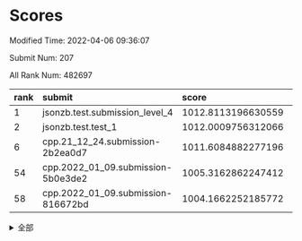 # Scores

Modified Time: 2022-04-06 09:36:07

Submit Num: 207

All Rank Num: 482697

| rank |               submit               |       score        |       sigma        | pk_num |
| :--- | :--------------------------------- | :----------------- | :----------------- | :----- |
| 1    | jsonzb.test.submission_level_4     | 1012.8113196630559 | 0.8023193196373216 | 9328   |
| 2    | jsonzb.test.test_1                 | 1012.0009756312066 | 0.7942780813804788 | 9323   |
| 6    | cpp.21_12_24.submission-2b2ea0d7   | 1011.6084882277196 | 0.7736713611869643 | 9328   |
| 54   | cpp.2022_01_09.submission-5b0e3de2 | 1005.3162862247412 | 0.7154981822794085 | 9327   |
| 58   | cpp.2022_01_09.submission-816672bd | 1004.1662252185772 | 0.7133363316319254 | 9331   |


<details>
<summary>全部</summary>

| rank |                 submit                 |       score        |       sigma        | pk_num |
| :--- | :------------------------------------- | :----------------- | :----------------- | :----- |
| 1    | jsonzb.test.submission_level_4         | 1012.8113196630559 | 0.8023193196373216 | 9328   |
| 2    | jsonzb.test.test_1                     | 1012.0009756312066 | 0.7942780813804788 | 9323   |
| 3    | gobigger.level_3.submission_level_3_22 | 1011.9716106004528 | 0.7871347810162561 | 9326   |
| 4    | gobigger.level_3.submission_level_3_41 | 1011.816372039785  | 0.8265797658126094 | 9325   |
| 5    | gobigger.level_3.submission_level_3_35 | 1011.6306264420442 | 0.7848648837005694 | 9325   |
| 6    | cpp.21_12_24.submission-2b2ea0d7       | 1011.6084882277196 | 0.7736713611869643 | 9328   |
| 7    | gobigger.level_3.submission_level_3_17 | 1011.550909591178  | 0.7795497240381437 | 9327   |
| 8    | gobigger.level_3.submission_level_3_14 | 1011.3541277279779 | 0.7888954012363218 | 9323   |
| 9    | gobigger.level_3.submission_level_3_43 | 1011.3132655941982 | 0.7820363783864621 | 9328   |
| 10   | gobigger.level_3.submission_level_3_36 | 1011.2575601371444 | 0.7952135489535496 | 9329   |
| 11   | gobigger.level_3.submission_level_3_24 | 1011.2520615152912 | 0.7585362434716205 | 9327   |
| 12   | gobigger.level_3.submission_level_3_39 | 1011.0818475377499 | 0.7618131413329567 | 9333   |
| 13   | gobigger.level_3.submission_level_3_44 | 1011.0065643876172 | 0.7739140295542469 | 9328   |
| 14   | gobigger.level_3.submission_level_3_45 | 1010.9672863641299 | 0.7682704203535612 | 9329   |
| 15   | gobigger.level_3.submission_level_3_31 | 1010.9410216606417 | 0.7598317025299439 | 9331   |
| 16   | gobigger.level_3.submission_level_3_21 | 1010.8346137583382 | 0.7766886461572513 | 9332   |
| 17   | gobigger.level_3.submission_level_3_18 | 1010.775495381354  | 0.7810135245856743 | 9329   |
| 18   | gobigger.level_3.submission_level_3_47 | 1010.7396529464253 | 0.7675682420680539 | 9326   |
| 19   | gobigger.level_3.submission_level_3_5  | 1010.7205475620917 | 0.7660333210234221 | 9337   |
| 20   | gobigger.level_3.submission_level_3_42 | 1010.7028400058475 | 0.7778713628920864 | 9327   |
| 21   | gobigger.level_3.submission_level_3_4  | 1010.6990452479286 | 0.7730712206163161 | 9325   |
| 22   | gobigger.level_3.submission_level_3_20 | 1010.6369559526102 | 0.7832851616157881 | 9330   |
| 23   | gobigger.level_3.submission_level_3_34 | 1010.3902194286145 | 0.7863043723655901 | 9328   |
| 24   | gobigger.level_3.submission_level_3_16 | 1010.3507206578756 | 0.758643721252724  | 9327   |
| 25   | gobigger.level_3.submission_level_3_49 | 1010.2604667131294 | 0.7801129601864726 | 9325   |
| 26   | gobigger.level_3.submission_level_3_29 | 1010.2460826036248 | 0.75668878672072   | 9329   |
| 27   | gobigger.level_3.submission_level_3_48 | 1010.2056163950508 | 0.7494862522842582 | 9329   |
| 28   | gobigger.level_3.submission_level_3_1  | 1010.148328544845  | 0.7514012833140669 | 9324   |
| 29   | gobigger.level_3.submission_level_3_2  | 1010.0344141305386 | 0.7822169553954873 | 9325   |
| 30   | gobigger.level_3.submission_level_3_27 | 1010.0302005813003 | 0.7501406919078185 | 9328   |
| 31   | gobigger.level_3.submission_level_3_37 | 1009.968282212543  | 0.7738686535779989 | 9330   |
| 32   | gobigger.level_3.submission_level_3_19 | 1009.946502591738  | 0.7423177262886069 | 9328   |
| 33   | gobigger.level_3.submission_level_3_8  | 1009.936377740637  | 0.7570294053154828 | 9326   |
| 34   | gobigger.level_3.submission_level_3_28 | 1009.8906086156916 | 0.7521496068843511 | 9330   |
| 35   | gobigger.level_3.submission_level_3_0  | 1009.8710756988617 | 0.7543083271585156 | 9326   |
| 36   | gobigger.level_3.submission_level_3_11 | 1009.7902411736449 | 0.7367381193798519 | 9328   |
| 37   | gobigger.level_3.submission_level_3_7  | 1009.7867074612035 | 0.7548884468714859 | 9333   |
| 38   | gobigger.level_3.submission_level_3_46 | 1009.7852018069879 | 0.7466978817726699 | 9328   |
| 39   | gobigger.level_3.submission_level_3_10 | 1009.714052634052  | 0.7638034034061862 | 9327   |
| 40   | gobigger.level_3.submission_level_3_38 | 1009.7093651270109 | 0.7740213262905047 | 9324   |
| 41   | gobigger.level_3.submission_level_3_3  | 1009.6274115916385 | 0.7554185651010455 | 9329   |
| 42   | gobigger.level_3.submission_level_3_12 | 1009.5833476579166 | 0.747656004104414  | 9326   |
| 43   | gobigger.level_3.submission_level_3_13 | 1009.5587976667782 | 0.7480220177026244 | 9325   |
| 44   | gobigger.level_3.submission_level_3_25 | 1009.4061397497954 | 0.7311632273919207 | 9322   |
| 45   | gobigger.level_3.submission_level_3_23 | 1009.2702885257794 | 0.7373826554359858 | 9331   |
| 46   | gobigger.level_3.submission_level_3_15 | 1009.1978139603397 | 0.7326532392315785 | 9324   |
| 47   | gobigger.level_3.submission_level_3_26 | 1008.8308942594587 | 0.7554427232865184 | 9328   |
| 48   | gobigger.level_3.submission_level_3_9  | 1008.7408132175143 | 0.7397088255348317 | 9329   |
| 49   | gobigger.level_3.submission_level_3_40 | 1008.6203817549045 | 0.7507078826116956 | 9329   |
| 50   | gobigger.level_3.submission_level_3_30 | 1008.3932123747525 | 0.7635091840869341 | 9327   |
| 51   | gobigger.level_3.submission_level_3_33 | 1008.2996020583258 | 0.740974394624064  | 9323   |
| 52   | gobigger.level_3.submission_level_3_32 | 1007.9335917454498 | 0.758400438700984  | 9330   |
| 53   | gobigger.level_3.submission_level_3_6  | 1007.2608392351326 | 0.7645953526140252 | 9331   |
| 54   | cpp.2022_01_09.submission-5b0e3de2     | 1005.3162862247412 | 0.7154981822794085 | 9327   |
| 55   | gobigger.level_1.submission_level_1_35 | 1005.0067765052348 | 0.7209319728381961 | 9325   |
| 56   | gobigger.level_1.submission_level_1_26 | 1004.7343479205675 | 0.7200106437384695 | 9328   |
| 57   | gobigger.level_1.submission_level_1_49 | 1004.2925509859195 | 0.7235504771537579 | 9328   |
| 58   | cpp.2022_01_09.submission-816672bd     | 1004.1662252185772 | 0.7133363316319254 | 9331   |
| 59   | gobigger.level_1.submission_level_1_30 | 1004.0996721961658 | 0.7103646967347679 | 9328   |
| 60   | gobigger.level_1.submission_level_1_34 | 1004.01825631638   | 0.71745717795775   | 9328   |
| 61   | gobigger.level_1.submission_level_1_19 | 1003.9223209932366 | 0.7245446573339056 | 9329   |
| 62   | gobigger.level_1.submission_level_1_39 | 1003.8823174144773 | 0.7251285033904391 | 9328   |
| 63   | gobigger.level_1.submission_level_1_37 | 1003.732973821188  | 0.714853499199204  | 9332   |
| 64   | gobigger.level_1.submission_level_1_40 | 1003.6920542375525 | 0.7133911728606341 | 9328   |
| 65   | gobigger.level_1.submission_level_1_36 | 1003.6734863767085 | 0.7050426102979173 | 9329   |
| 66   | gobigger.level_1.submission_level_1_13 | 1003.6332658393343 | 0.722633629035924  | 9328   |
| 67   | gobigger.level_1.submission_level_1_3  | 1003.6007116623869 | 0.7118819338710058 | 9334   |
| 68   | gobigger.level_1.submission_level_1_24 | 1003.5676471447892 | 0.7083045625832749 | 9326   |
| 69   | gobigger.level_1.submission_level_1_2  | 1003.5319916746257 | 0.7097208988829894 | 9325   |
| 70   | gobigger.level_1.submission_level_1_11 | 1003.5236694320932 | 0.7226914649821385 | 9325   |
| 71   | gobigger.level_1.submission_level_1_44 | 1003.5205666863633 | 0.7077433010839498 | 9328   |
| 72   | gobigger.level_1.submission_level_1_0  | 1003.5060679646775 | 0.7091698245926793 | 9328   |
| 73   | gobigger.level_1.submission_level_1_12 | 1003.3979965844651 | 0.7176628707582658 | 9326   |
| 74   | gobigger.level_1.submission_level_1_27 | 1003.3730144339777 | 0.7174196957552416 | 9324   |
| 75   | gobigger.level_1.submission_level_1_45 | 1003.3705021354165 | 0.709095314950054  | 9323   |
| 76   | gobigger.level_1.submission_level_1_10 | 1003.3623120938536 | 0.7067623013252617 | 9327   |
| 77   | gobigger.level_1.submission_level_1_14 | 1003.3106250751882 | 0.7076919894430188 | 9328   |
| 78   | gobigger.level_1.submission_level_1_1  | 1003.3003827607796 | 0.724692348678207  | 9333   |
| 79   | gobigger.level_1.submission_level_1_9  | 1003.2903331787554 | 0.7205622920298462 | 9330   |
| 80   | gobigger.level_1.submission_level_1_21 | 1003.2886267284982 | 0.7105887449784015 | 9326   |
| 81   | gobigger.level_1.submission_level_1_31 | 1003.1637872001137 | 0.7085772532435656 | 9332   |
| 82   | gobigger.level_1.submission_level_1_28 | 1003.1047522000117 | 0.713340159012015  | 9325   |
| 83   | gobigger.level_1.submission_level_1_20 | 1003.0917270745961 | 0.7246422784069263 | 9325   |
| 84   | gobigger.level_1.submission_level_1_5  | 1003.0658399001316 | 0.7098388793272844 | 9332   |
| 85   | gobigger.level_1.submission_level_1_15 | 1003.0096959695555 | 0.7131154486060104 | 9329   |
| 86   | gobigger.level_1.submission_level_1_16 | 1002.9892275663203 | 0.7121176962275421 | 9327   |
| 87   | gobigger.level_1.submission_level_1_25 | 1002.9641264803757 | 0.7254961496586373 | 9325   |
| 88   | gobigger.level_1.submission_level_1_46 | 1002.9636881612985 | 0.7246282795736667 | 9332   |
| 89   | gobigger.level_1.submission_level_1_48 | 1002.9226370872577 | 0.7202975314796387 | 9331   |
| 90   | gobigger.level_1.submission_level_1_42 | 1002.8703759844642 | 0.710632955853075  | 9331   |
| 91   | gobigger.level_1.submission_level_1_47 | 1002.8542637256478 | 0.7134337424672935 | 9325   |
| 92   | gobigger.level_1.submission_level_1_4  | 1002.7415554935163 | 0.7111909993844959 | 9324   |
| 93   | gobigger.level_1.submission_level_1_18 | 1002.7311588947825 | 0.7214190215934408 | 9326   |
| 94   | gobigger.level_1.submission_level_1_43 | 1002.7266617761007 | 0.717360111991882  | 9324   |
| 95   | gobigger.level_1.submission_level_1_38 | 1002.725470518337  | 0.7316353453102572 | 9328   |
| 96   | gobigger.level_1.submission_level_1_17 | 1002.6781963293    | 0.7180069646823688 | 9328   |
| 97   | gobigger.level_1.submission_level_1_7  | 1002.498792437331  | 0.7150029671848318 | 9327   |
| 98   | gobigger.level_1.submission_level_1_41 | 1002.492707200813  | 0.708173290270415  | 9323   |
| 99   | gobigger.level_1.submission_level_1_22 | 1002.3481841794302 | 0.7119874871691028 | 9331   |
| 100  | gobigger.level_1.submission_level_1_29 | 1002.2228198794635 | 0.7147019376645639 | 9326   |
| 101  | gobigger.level_1.submission_level_1_8  | 1002.1401297536424 | 0.7226518636546281 | 9326   |
| 102  | gobigger.level_1.submission_level_1_33 | 1002.1335160313621 | 0.7089022029278518 | 9330   |
| 103  | gobigger.level_1.submission_level_1_32 | 1001.6632202046142 | 0.7102581311326918 | 9323   |
| 104  | gobigger.level_1.submission_level_1_23 | 1001.3440463653619 | 0.7127707121919796 | 9329   |
| 105  | gobigger.level_1.submission_level_1_6  | 1001.1226239911513 | 0.7129516808960511 | 9326   |
| 106  | gobigger.random.submission_random_39   | 997.6493149927348  | 0.7061059796820561 | 9329   |
| 107  | gobigger.random.submission_random_11   | 997.2295093632281  | 0.6999377384502563 | 9325   |
| 108  | gobigger.random.submission_random_34   | 997.1866947871258  | 0.7026015330640962 | 9332   |
| 109  | gobigger.random.submission_random_6    | 997.0845211106647  | 0.7165067409279298 | 9328   |
| 110  | gobigger.random.submission_random_13   | 996.9363593298351  | 0.7058071175743945 | 9330   |
| 111  | gobigger.random.submission_random_25   | 996.9305271019056  | 0.7018147688611184 | 9326   |
| 112  | gobigger.random.submission_random_48   | 996.9122083861396  | 0.7064418094809071 | 9327   |
| 113  | gobigger.random.submission_random_8    | 996.8546505881598  | 0.6949769020305192 | 9326   |
| 114  | gobigger.random.submission_random_0    | 996.8113984875059  | 0.6975892543441234 | 9328   |
| 115  | gobigger.random.submission_random_7    | 996.7423220828672  | 0.707779138341856  | 9330   |
| 116  | gobigger.random.submission_random_16   | 996.7402311714626  | 0.7168366755100125 | 9329   |
| 117  | gobigger.random.submission_random_49   | 996.6623356618035  | 0.7080344760063324 | 9329   |
| 118  | gobigger.random.submission_random_23   | 996.5850245140953  | 0.7055249266934536 | 9325   |
| 119  | gobigger.random.submission_random_20   | 996.5441742502413  | 0.7046144673499057 | 9332   |
| 120  | gobigger.random.submission_random_18   | 996.4438102219661  | 0.6994899296577858 | 9328   |
| 121  | gobigger.random.submission_random_10   | 996.4342240819427  | 0.7213797271043383 | 9332   |
| 122  | gobigger.random.submission_random_19   | 996.3777096227548  | 0.7017663988819614 | 9330   |
| 123  | gobigger.random.submission_random_36   | 996.2965022612148  | 0.7164109288704522 | 9324   |
| 124  | gobigger.random.submission_random_46   | 996.1904628217792  | 0.7153435925203654 | 9325   |
| 125  | gobigger.random.submission_random_37   | 996.1651831889709  | 0.7041299386733701 | 9322   |
| 126  | gobigger.random.submission_random_14   | 996.1626011828221  | 0.732551409267507  | 9326   |
| 127  | gobigger.random.submission_random_32   | 996.1541885091923  | 0.7067597218242232 | 9327   |
| 128  | gobigger.random.submission_random_3    | 996.1010628841905  | 0.7068051064148292 | 9325   |
| 129  | gobigger.random.submission_random_1    | 996.0480075032493  | 0.7232998642894515 | 9329   |
| 130  | gobigger.random.submission_random_33   | 996.0362993750084  | 0.7161713425613572 | 9324   |
| 131  | gobigger.random.submission_random_31   | 996.0258095441349  | 0.7038274642750694 | 9324   |
| 132  | gobigger.random.submission_random_41   | 996.0252719821477  | 0.7236826404206829 | 9331   |
| 133  | gobigger.random.submission_random_21   | 995.8808288740968  | 0.7041672216874238 | 9320   |
| 134  | gobigger.random.submission_random_24   | 995.859858644334   | 0.7131662451338117 | 9329   |
| 135  | gobigger.random.submission_random_22   | 995.8585135972401  | 0.7179116334174734 | 9329   |
| 136  | gobigger.random.submission_random_12   | 995.8535916083173  | 0.7155399305391013 | 9329   |
| 137  | gobigger.random.submission_random_35   | 995.8404072216985  | 0.7203232040102657 | 9326   |
| 138  | gobigger.random.submission_random_5    | 995.8292324383322  | 0.7105328885925245 | 9328   |
| 139  | gobigger.random.submission_random_43   | 995.7795709215072  | 0.7091631939420696 | 9326   |
| 140  | gobigger.random.submission_random_27   | 995.7522537934034  | 0.7193914836690594 | 9327   |
| 141  | gobigger.random.submission_random_42   | 995.6581562863203  | 0.7072383294081773 | 9328   |
| 142  | gobigger.random.submission_random_26   | 995.6190797136067  | 0.7210529432551291 | 9318   |
| 143  | gobigger.random.submission_random_17   | 995.6177769655517  | 0.7172051282127394 | 9321   |
| 144  | gobigger.random.submission_random_15   | 995.609279992184   | 0.7231596334297109 | 9327   |
| 145  | gobigger.random.submission_random_9    | 995.5179711382124  | 0.7065759960058404 | 9326   |
| 146  | gobigger.random.submission_random_38   | 995.5021919698987  | 0.7040496527698518 | 9329   |
| 147  | gobigger.random.submission_random_30   | 995.3872878723171  | 0.7113672671671444 | 9331   |
| 148  | gobigger.random.submission_random_47   | 995.3086105271121  | 0.711215537078223  | 9329   |
| 149  | gobigger.random.submission_random_45   | 995.2880900540839  | 0.7226839916449955 | 9331   |
| 150  | gobigger.random.submission_random_40   | 995.2287385917488  | 0.7075741499759872 | 9329   |
| 151  | gobigger.random.submission_random_44   | 995.1724542831523  | 0.7152967143364819 | 9331   |
| 152  | gobigger.random.submission_random_4    | 995.1689789993438  | 0.7151091265435068 | 9328   |
| 153  | gobigger.random.submission_random_28   | 995.0334207009741  | 0.7227172985964903 | 9332   |
| 154  | gobigger.random.submission_random_2    | 994.9962965877528  | 0.7076666188774261 | 9332   |
| 155  | gobigger.level_2.submission_level_2_35 | 994.5791837920697  | 0.7262415905121951 | 9330   |
| 156  | gobigger.random.submission_random_29   | 994.3200135820192  | 0.7113732491820471 | 9327   |
| 157  | gobigger.level_2.submission_level_2_47 | 994.2110231690526  | 0.734846500398232  | 9325   |
| 158  | gobigger.level_2.submission_level_2_23 | 993.7263091178982  | 0.7397054864694375 | 9321   |
| 159  | gobigger.level_2.submission_level_2_16 | 993.72310643986    | 0.7406382155125705 | 9327   |
| 160  | gobigger.level_2.submission_level_2_21 | 993.5540351777038  | 0.7285804497279798 | 9332   |
| 161  | gobigger.level_2.submission_level_2_37 | 993.3105535527302  | 0.7368729894893887 | 9331   |
| 162  | gobigger.level_2.submission_level_2_6  | 993.3058895241546  | 0.7378273792901684 | 9334   |
| 163  | gobigger.level_2.submission_level_2_18 | 993.22948746887    | 0.705819061411991  | 9329   |
| 164  | gobigger.level_2.submission_level_2_31 | 993.222207331837   | 0.7386136249261723 | 9324   |
| 165  | gobigger.level_2.submission_level_2_5  | 993.0062699392697  | 0.751165304975375  | 9323   |
| 166  | gobigger.level_2.submission_level_2_3  | 992.8760010851307  | 0.7278827482645419 | 9332   |
| 167  | gobigger.level_2.submission_level_2_42 | 992.8504617621919  | 0.7462500437874159 | 9328   |
| 168  | gobigger.level_2.submission_level_2_32 | 992.7962491321205  | 0.7316289209842707 | 9332   |
| 169  | gobigger.level_2.submission_level_2_38 | 992.6547390986643  | 0.7387276843630878 | 9329   |
| 170  | gobigger.level_2.submission_level_2_46 | 992.5102028401934  | 0.742235151340327  | 9325   |
| 171  | gobigger.level_2.submission_level_2_9  | 992.4461526977158  | 0.7316600992209502 | 9329   |
| 172  | gobigger.level_2.submission_level_2_2  | 992.4322423914872  | 0.7508016401215398 | 9331   |
| 173  | gobigger.level_2.submission_level_2_39 | 992.3256873168374  | 0.7383066146407616 | 9328   |
| 174  | gobigger.level_2.submission_level_2_34 | 992.2849292403656  | 0.7537396475777813 | 9328   |
| 175  | gobigger.level_2.submission_level_2_26 | 992.2787198320434  | 0.7643689457906777 | 9327   |
| 176  | gobigger.level_2.submission_level_2_45 | 992.2189711436489  | 0.7486548902986622 | 9322   |
| 177  | gobigger.level_2.submission_level_2_49 | 992.1666572775505  | 0.7225981205002615 | 9324   |
| 178  | gobigger.level_2.submission_level_2_43 | 992.088398383954   | 0.7427122959123992 | 9326   |
| 179  | gobigger.level_2.submission_level_2_48 | 992.061814241413   | 0.7374306470150176 | 9325   |
| 180  | gobigger.level_2.submission_level_2_19 | 992.0505607241272  | 0.7516474323490481 | 9323   |
| 181  | gobigger.level_2.submission_level_2_27 | 992.0302177954511  | 0.7543691446673583 | 9324   |
| 182  | gobigger.level_2.submission_level_2_22 | 991.9627313033158  | 0.7694812658464671 | 9329   |
| 183  | gobigger.level_2.submission_level_2_15 | 991.9582368551405  | 0.7698661002603064 | 9326   |
| 184  | gobigger.level_2.submission_level_2_0  | 991.8558279758352  | 0.7413885216956931 | 9328   |
| 185  | gobigger.level_2.submission_level_2_40 | 991.8104144749973  | 0.742366955513353  | 9323   |
| 186  | gobigger.level_2.submission_level_2_36 | 991.766885117121   | 0.7495477947653324 | 9327   |
| 187  | gobigger.level_2.submission_level_2_14 | 991.7657924339501  | 0.7438092802321484 | 9326   |
| 188  | gobigger.level_2.submission_level_2_11 | 991.7637845314379  | 0.7431715608048037 | 9329   |
| 189  | gobigger.level_2.submission_level_2_12 | 991.7542352928388  | 0.7421753236757141 | 9327   |
| 190  | gobigger.level_2.submission_level_2_41 | 991.7518490544397  | 0.7356188636483322 | 9326   |
| 191  | gobigger.level_2.submission_level_2_4  | 991.7414091531634  | 0.7424378723897865 | 9325   |
| 192  | gobigger.level_2.submission_level_2_33 | 991.586401539661   | 0.7898915050818855 | 9328   |
| 193  | gobigger.level_2.submission_level_2_29 | 991.5826088078184  | 0.7552368657593221 | 9327   |
| 194  | gobigger.level_2.submission_level_2_24 | 991.4860164845527  | 0.7447598049919198 | 9332   |
| 195  | gobigger.level_2.submission_level_2_7  | 991.4460615205219  | 0.7660487479466637 | 9325   |
| 196  | gobigger.level_2.submission_level_2_10 | 991.4292948257207  | 0.7504502772157781 | 9323   |
| 197  | gobigger.level_2.submission_level_2_25 | 991.3258344936437  | 0.7463937056635513 | 9328   |
| 198  | gobigger.level_2.submission_level_2_13 | 991.2522188283086  | 0.7546034721718259 | 9323   |
| 199  | gobigger.level_2.submission_level_2_30 | 991.2466205440375  | 0.7442714343838078 | 9325   |
| 200  | gobigger.level_2.submission_level_2_20 | 991.1967376872032  | 0.7714175329651738 | 9334   |
| 201  | gobigger.level_2.submission_level_2_44 | 991.1436464346839  | 0.7555488103307805 | 9328   |
| 202  | gobigger.level_2.submission_level_2_1  | 990.983552539532   | 0.768457546681385  | 9325   |
| 203  | gobigger.level_2.submission_level_2_8  | 990.948465653853   | 0.7511417218743921 | 9324   |
| 204  | gobigger.level_2.submission_level_2_28 | 990.8945343897212  | 0.7532489241663409 | 9328   |
| 205  | gobigger.level_2.submission_level_2_17 | 990.6380297109675  | 0.7479061173052568 | 9331   |
| 206  | gobigger.none.submission_none_0        | 978.3670275339122  | 1.29777939557819   | 9330   |
| 207  | gobigger.none.submission_none_1        | 975.0805231598029  | 1.5013144301885837 | 9327   |

</details>